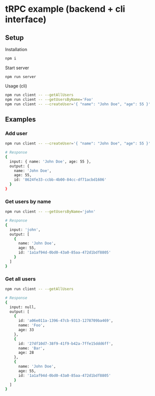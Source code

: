# tRPC example (backend + cli interface)

## Setup

Installation
```sh
npm i
```

Start server
```
npm run server
```

Usage (cli)
```sh
npm run client -- --getAllUsers
npm run client -- --getUsersByName='Foo'
npm run client -- --createUser='{ "name": "John Doe", "age": 55 }'
```

## Examples

### Add user
```sh
npm run client -- --createUser='{ "name": "John Doe", "age": 55 }'

# Response
{
  input: { name: 'John Doe', age: 55 },
  output: {
    name: 'John Doe',
    age: 55,
    id: '8624fe33-ccbb-4b00-84cc-df71acbd1606'
  }
}
```

### Get users by name
```sh
npm run client -- --getUsersByName='john'

# Response
{
  input: 'john',
  output: [
    {
      name: 'John Doe',
      age: 55,
      id: '1a1af94d-0bd0-43a0-85aa-472d1bdf8805'
    }
  ]
}
```

### Get all users
```sh
npm run client -- --getAllUsers

# Response
{
  input: null,
  output: [
    {
      id: 'a06e011a-1396-47cb-9313-1278709ba469',
      name: 'Foo',
      age: 33
    },
    {
      id: '27df10d7-38f9-41f9-b42a-7ffe15ddd6ff',
      name: 'Bar',
      age: 28
    },
    {
      name: 'John Doe',
      age: 55,
      id: '1a1af94d-0bd0-43a0-85aa-472d1bdf8805'
    }
  ]
}
```